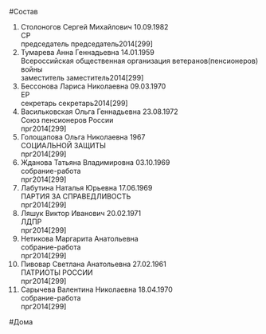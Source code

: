 #Состав  
1. Столоногов Сергей Михайлович 10.09.1982  
    СР  
    председатель председатель2014[299]  
2. Тумарева Анна Геннадьевна 14.01.1959  
    Всероссийская общественная организация ветеранов(пенсионеров) войны  
    заместитель заместитель2014[299]  
3. Бессонова Лариса Николаевна 09.03.1970  
    ЕР  
    секретарь секретарь2014[299]  
4. Васильковская Ольга Геннадьевна 23.08.1972  
    Союз пенсионеров России  
    прг2014[299]  
5. Голощапова Ольга Николаевна 1967  
    СОЦИАЛЬНОЙ ЗАЩИТЫ  
    прг2014[299]  
6. Жданова Татьяна Владимировна 03.10.1969  
    собрание-работа  
    прг2014[299]  
7. Лабутина Наталья Юрьевна 17.06.1969    
    ПАРТИЯ ЗА СПРАВЕДЛИВОСТЬ  
    прг2014[299]  
8. Ляшук Виктор Иванович 20.02.1971  
    ЛДПР  
    прг2014[299]  
9. Нетикова Маргарита Анатольевна  
    собрание-работа  
    прг2014[299]  
10. Пивовар Светлана Анатольевна 27.02.1961  
    ПАТРИОТЫ РОССИИ  
    прг2014[299]  
11. Сарычева Валентина Николаевна 18.04.1970  
    собрание-работа  
    прг2014[299]  
  
#Дома  
